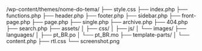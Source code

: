 /wp-content/themes/nome-do-tema/
├── style.css
├── index.php
├── functions.php
├── header.php
├── footer.php
├── sidebar.php
├── front-page.php
├── page.php
├── single.php
├── archive.php
├── 404.php
├── search.php
├── assets/
│   ├── css/
│   ├── js/
│   └── images/
├── languages/
│   ├── pt_BR.po
│   └── pt_BR.mo
├── template-parts/
│   └── content.php
├── rtl.css
└── screenshot.png